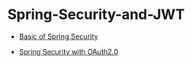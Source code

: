 # Spring-Security-and-JWT

- [Basic of Spring Security](https://github.com/jimin-kiim/Spring-Security-and-OAuth2.0/pull/2)

- [Spring Security with OAuth2.0](https://github.com/jimin-kiim/Spring-Security-and-OAuth2.0/pull/5)

